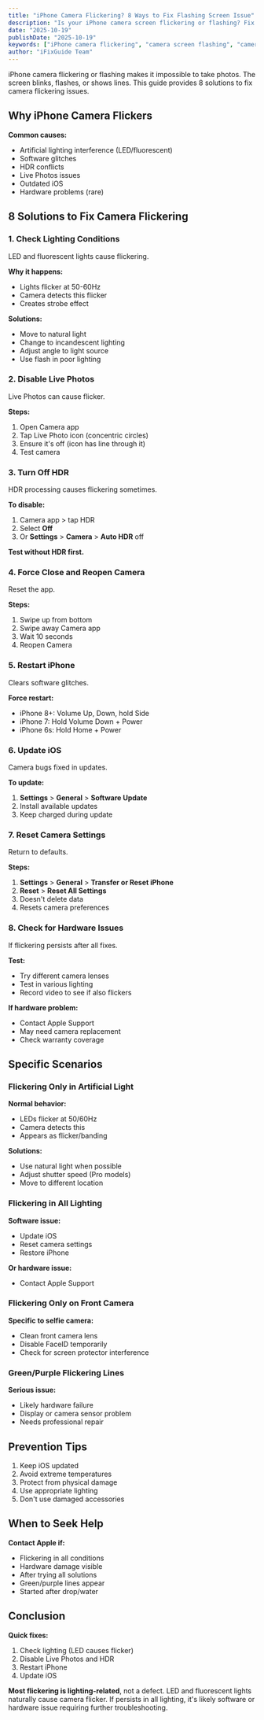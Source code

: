 ```yaml
---
title: "iPhone Camera Flickering? 8 Ways to Fix Flashing Screen Issue"
description: "Is your iPhone camera screen flickering or flashing? Fix the annoying camera flicker issue with our proven troubleshooting guide."
date: "2025-10-19"
publishDate: "2025-10-19"
keywords: ["iPhone camera flickering", "camera screen flashing", "camera flicker fix", "iPhone camera blinking", "camera strobe effect"]
author: "iFixGuide Team"
---
```


iPhone camera flickering or flashing makes it impossible to take photos. The screen blinks, flashes, or shows lines. This guide provides 8 solutions to fix camera flickering issues.

## Why iPhone Camera Flickers

**Common causes:**
- Artificial lighting interference (LED/fluorescent)
- Software glitches
- HDR conflicts
- Live Photos issues
- Outdated iOS
- Hardware problems (rare)

## 8 Solutions to Fix Camera Flickering

### 1. Check Lighting Conditions

LED and fluorescent lights cause flickering.

**Why it happens:**
- Lights flicker at 50-60Hz
- Camera detects this flicker
- Creates strobe effect

**Solutions:**
- Move to natural light
- Change to incandescent lighting
- Adjust angle to light source
- Use flash in poor lighting

### 2. Disable Live Photos

Live Photos can cause flicker.

**Steps:**
1. Open Camera app
2. Tap Live Photo icon (concentric circles)
3. Ensure it's off (icon has line through it)
4. Test camera

### 3. Turn Off HDR

HDR processing causes flickering sometimes.

**To disable:**
1. Camera app > tap HDR
2. Select **Off**
3. Or **Settings** > **Camera** > **Auto HDR** off

**Test without HDR first.**

### 4. Force Close and Reopen Camera

Reset the app.

**Steps:**
1. Swipe up from bottom
2. Swipe away Camera app
3. Wait 10 seconds
4. Reopen Camera

### 5. Restart iPhone

Clears software glitches.

**Force restart:**
- iPhone 8+: Volume Up, Down, hold Side
- iPhone 7: Hold Volume Down + Power
- iPhone 6s: Hold Home + Power

### 6. Update iOS

Camera bugs fixed in updates.

**To update:**
1. **Settings** > **General** > **Software Update**
2. Install available updates
3. Keep charged during update

### 7. Reset Camera Settings

Return to defaults.

**Steps:**
1. **Settings** > **General** > **Transfer or Reset iPhone**
2. **Reset** > **Reset All Settings**
3. Doesn't delete data
4. Resets camera preferences

### 8. Check for Hardware Issues

If flickering persists after all fixes.

**Test:**
- Try different camera lenses
- Test in various lighting
- Record video to see if also flickers

**If hardware problem:**
- Contact Apple Support
- May need camera replacement
- Check warranty coverage

## Specific Scenarios

### Flickering Only in Artificial Light

**Normal behavior:**
- LEDs flicker at 50/60Hz
- Camera detects this
- Appears as flicker/banding

**Solutions:**
- Use natural light when possible
- Adjust shutter speed (Pro models)
- Move to different location

### Flickering in All Lighting

**Software issue:**
- Update iOS
- Reset camera settings
- Restore iPhone

**Or hardware issue:**
- Contact Apple Support

### Flickering Only on Front Camera

**Specific to selfie camera:**
- Clean front camera lens
- Disable FaceID temporarily
- Check for screen protector interference

### Green/Purple Flickering Lines

**Serious issue:**
- Likely hardware failure
- Display or camera sensor problem
- Needs professional repair

## Prevention Tips

1. Keep iOS updated
2. Avoid extreme temperatures
3. Protect from physical damage
4. Use appropriate lighting
5. Don't use damaged accessories

## When to Seek Help

**Contact Apple if:**
- Flickering in all conditions
- Hardware damage visible
- After trying all solutions
- Green/purple lines appear
- Started after drop/water

## Conclusion

**Quick fixes:**
1. Check lighting (LED causes flicker)
2. Disable Live Photos and HDR
3. Restart iPhone
4. Update iOS

**Most flickering is lighting-related**, not a defect. LED and fluorescent lights naturally cause camera flicker. If persists in all lighting, it's likely software or hardware issue requiring further troubleshooting.

